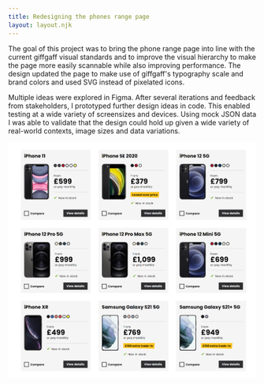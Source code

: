 ```yaml
---
title: Redesigning the phones range page
layout: layout.njk
---
```

<div class='readable-width'>
<div>
The goal of this project was to bring the phone range page into line with the current giffgaff visual standards and to improve the visual hierarchy to make the page more easily scannable while also improving performance. The design updated the page to make use of giffgaff's typography scale and brand colors and used SVG instead of pixelated icons.

Multiple ideas were explored in Figma. After several iterations and feedback from stakeholders, I prototyped further design ideas in code. This enabled testing at a wide variety of screensizes and devices. Using mock JSON data I was able to validate that the design could hold up given a wide variety of real-world contexts, image sizes and data variations.
</div>
</div>

<img loading='lazy' src='/assets/phones.png' alt='a screenshot of the phones range page showing a variety of phone models in a grid' />